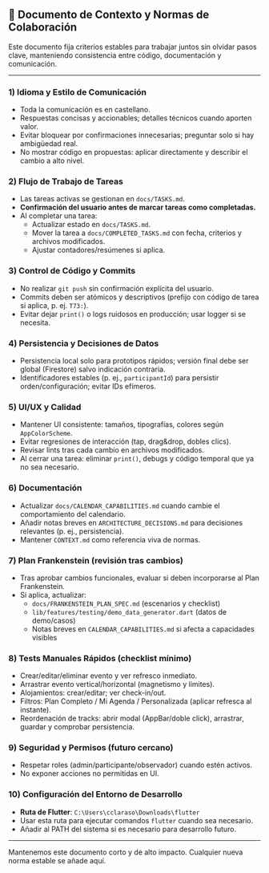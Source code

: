 ## 📘 Documento de Contexto y Normas de Colaboración

Este documento fija criterios estables para trabajar juntos sin olvidar pasos clave, manteniendo consistencia entre código, documentación y comunicación.

---

### 1) Idioma y Estilo de Comunicación
- Toda la comunicación es en castellano.
- Respuestas concisas y accionables; detalles técnicos cuando aporten valor.
- Evitar bloquear por confirmaciones innecesarias; preguntar solo si hay ambigüedad real.
- No mostrar código en propuestas: aplicar directamente y describir el cambio a alto nivel.

### 2) Flujo de Trabajo de Tareas
- Las tareas activas se gestionan en `docs/TASKS.md`.
- **Confirmación del usuario antes de marcar tareas como completadas.**
- Al completar una tarea:
  - Actualizar estado en `docs/TASKS.md`.
  - Mover la tarea a `docs/COMPLETED_TASKS.md` con fecha, criterios y archivos modificados.
  - Ajustar contadores/resúmenes si aplica.

### 3) Control de Código y Commits
- No realizar `git push` sin confirmación explícita del usuario.
- Commits deben ser atómicos y descriptivos (prefijo con código de tarea si aplica, p. ej. `T73:`).
- Evitar dejar `print()` o logs ruidosos en producción; usar logger si se necesita.

### 4) Persistencia y Decisiones de Datos
- Persistencia local solo para prototipos rápidos; versión final debe ser global (Firestore) salvo indicación contraria.
- Identificadores estables (p. ej., `participantId`) para persistir orden/configuración; evitar IDs efímeros.

### 5) UI/UX y Calidad
- Mantener UI consistente: tamaños, tipografías, colores según `AppColorScheme`.
- Evitar regresiones de interacción (tap, drag&drop, dobles clics).
- Revisar lints tras cada cambio en archivos modificados.
- Al cerrar una tarea: eliminar `print()`, debugs y código temporal que ya no sea necesario.

### 6) Documentación
- Actualizar `docs/CALENDAR_CAPABILITIES.md` cuando cambie el comportamiento del calendario.
- Añadir notas breves en `ARCHITECTURE_DECISIONS.md` para decisiones relevantes (p. ej., persistencia).
- Mantener `CONTEXT.md` como referencia viva de normas.

### 7) Plan Frankenstein (revisión tras cambios)
- Tras aprobar cambios funcionales, evaluar si deben incorporarse al Plan Frankenstein.
- Si aplica, actualizar:
  - `docs/FRANKENSTEIN_PLAN_SPEC.md` (escenarios y checklist)
  - `lib/features/testing/demo_data_generator.dart` (datos de demo/casos)
  - Notas breves en `CALENDAR_CAPABILITIES.md` si afecta a capacidades visibles

### 8) Tests Manuales Rápidos (checklist mínimo)
- Crear/editar/eliminar evento y ver refresco inmediato.
- Arrastrar evento vertical/horizontal (magnetismo y límites).
- Alojamientos: crear/editar; ver check-in/out.
- Filtros: Plan Completo / Mi Agenda / Personalizada (aplicar refresca al instante).
- Reordenación de tracks: abrir modal (AppBar/doble click), arrastrar, guardar y comprobar persistencia.

### 9) Seguridad y Permisos (futuro cercano)
- Respetar roles (admin/participante/observador) cuando estén activos.
- No exponer acciones no permitidas en UI.

### 10) Configuración del Entorno de Desarrollo
- **Ruta de Flutter**: `C:\Users\cclaraso\Downloads\flutter`
- Usar esta ruta para ejecutar comandos `flutter` cuando sea necesario.
- Añadir al PATH del sistema si es necesario para desarrollo futuro.

---

Mantenemos este documento corto y de alto impacto. Cualquier nueva norma estable se añade aquí.


